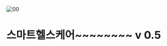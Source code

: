 ![00](https://github.com/2023-SMHRD-KDT-AI-2/healthcare_project/assets/119468128/80844289-2484-44ed-8251-11b722208964)
# 스마트헬스케어~~~~~~~~ v 0.5
